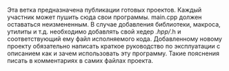 Эта ветка предназначена публикации готовых проектов.
Каждый участник может пушить сюда свои программы.
main.cpp должен оставаться неизмененным.
В случае добавления библиотеки, макроса, утилиты и т.д. необходимо добавлять свой хедер *.hpp/*.h и соответствующий ему файл исполняемого кода.
Добавленному новому проекту обязательно написать краткое руководство по эксплуатации с описанием как и зачем использовать эту программу. Такие пояснения писать в комментариях в самих файлах проекта.
